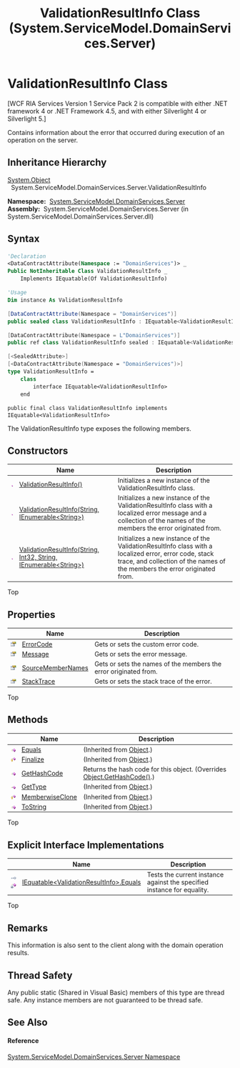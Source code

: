 ﻿---
title: ValidationResultInfo Class (System.ServiceModel.DomainServices.Server)
TOCTitle: ValidationResultInfo Class
ms:assetid: T:System.ServiceModel.DomainServices.Server.ValidationResultInfo
ms:mtpsurl: https://msdn.microsoft.com/en-us/library/system.servicemodel.domainservices.server.validationresultinfo(v=VS.91)
ms:contentKeyID: 28754617
ms.date: 01/27/2012
mtps_version: v=VS.91
f1_keywords:
- System.ServiceModel.DomainServices.Server.ValidationResultInfo
dev_langs:
- CSharp
- JScript
- VB
- FSharp
- c++
api_location:
- System.ServiceModel.DomainServices.Server.dll
api_name:
- System.ServiceModel.DomainServices.Server.ValidationResultInfo
api_type:
- Managed
topic_type:
- apiref
- kbSyntax
product_family_name: VS
ROBOTS: INDEX,FOLLOW
---

# ValidationResultInfo Class

\[WCF RIA Services Version 1 Service Pack 2 is compatible with either .NET framework 4 or .NET Framework 4.5, and with either Silverlight 4 or Silverlight 5.\]

Contains information about the error that occurred during execution of an operation on the server.

## Inheritance Hierarchy

[System.Object](https://msdn.microsoft.com/en-us/library/e5kfa45b)  
  System.ServiceModel.DomainServices.Server.ValidationResultInfo  

**Namespace:**  [System.ServiceModel.DomainServices.Server](ff423220\(v=vs.91\).md)  
**Assembly:**  System.ServiceModel.DomainServices.Server (in System.ServiceModel.DomainServices.Server.dll)

## Syntax

``` vb
'Declaration
<DataContractAttribute(Namespace := "DomainServices")> _
Public NotInheritable Class ValidationResultInfo _
    Implements IEquatable(Of ValidationResultInfo)
```

``` vb
'Usage
Dim instance As ValidationResultInfo
```

``` csharp
[DataContractAttribute(Namespace = "DomainServices")]
public sealed class ValidationResultInfo : IEquatable<ValidationResultInfo>
```

``` c++
[DataContractAttribute(Namespace = L"DomainServices")]
public ref class ValidationResultInfo sealed : IEquatable<ValidationResultInfo^>
```

``` fsharp
[<SealedAttribute>]
[<DataContractAttribute(Namespace = "DomainServices")>]
type ValidationResultInfo =  
    class
        interface IEquatable<ValidationResultInfo>
    end
```

``` jscript
public final class ValidationResultInfo implements IEquatable<ValidationResultInfo>
```

The ValidationResultInfo type exposes the following members.

## Constructors

<table>
<thead>
<tr class="header">
<th> </th>
<th>Name</th>
<th>Description</th>
</tr>
</thead>
<tbody>
<tr class="odd">
<td><img src="images\Ff423329.pubmethod(en-us,VS.91).gif" title="Public method" alt="Public method" /></td>
<td><a href="ff423077(v=vs.91).md">ValidationResultInfo()</a></td>
<td>Initializes a new instance of the ValidationResultInfo class.</td>
</tr>
<tr class="even">
<td><img src="images\Ff423329.pubmethod(en-us,VS.91).gif" title="Public method" alt="Public method" /></td>
<td><a href="ff422334(v=vs.91).md">ValidationResultInfo(String, IEnumerable&lt;String&gt;)</a></td>
<td>Initializes a new instance of the ValidationResultInfo class with a localized error message and a collection of the names of the members the error originated from.</td>
</tr>
<tr class="odd">
<td><img src="images\Ff423329.pubmethod(en-us,VS.91).gif" title="Public method" alt="Public method" /></td>
<td><a href="ff422057(v=vs.91).md">ValidationResultInfo(String, Int32, String, IEnumerable&lt;String&gt;)</a></td>
<td>Initializes a new instance of the ValidationResultInfo class with a localized error, error code, stack trace, and collection of the names of the members the error originated from.</td>
</tr>
</tbody>
</table>

Top

## Properties

<table>
<thead>
<tr class="header">
<th> </th>
<th>Name</th>
<th>Description</th>
</tr>
</thead>
<tbody>
<tr class="odd">
<td><img src="images\Ff422600.pubproperty(en-us,VS.91).gif" title="Public property" alt="Public property" /></td>
<td><a href="ff422450(v=vs.91).md">ErrorCode</a></td>
<td>Gets or sets the custom error code.</td>
</tr>
<tr class="even">
<td><img src="images\Ff422600.pubproperty(en-us,VS.91).gif" title="Public property" alt="Public property" /></td>
<td><a href="ff422322(v=vs.91).md">Message</a></td>
<td>Gets or sets the error message.</td>
</tr>
<tr class="odd">
<td><img src="images\Ff422600.pubproperty(en-us,VS.91).gif" title="Public property" alt="Public property" /></td>
<td><a href="ff422196(v=vs.91).md">SourceMemberNames</a></td>
<td>Gets or sets the names of the members the error originated from.</td>
</tr>
<tr class="even">
<td><img src="images\Ff422600.pubproperty(en-us,VS.91).gif" title="Public property" alt="Public property" /></td>
<td><a href="ff422092(v=vs.91).md">StackTrace</a></td>
<td>Gets or sets the stack trace of the error.</td>
</tr>
</tbody>
</table>

Top

## Methods

<table>
<thead>
<tr class="header">
<th> </th>
<th>Name</th>
<th>Description</th>
</tr>
</thead>
<tbody>
<tr class="odd">
<td><img src="images\Ff423329.pubmethod(en-us,VS.91).gif" title="Public method" alt="Public method" /></td>
<td><a href="https://docs.microsoft.com/en-us/dotnet/api/system.object.equals?redirectedfrom=MSDN#System_Object_Equals_System_Object_">Equals</a></td>
<td>(Inherited from <a href="https://msdn.microsoft.com/en-us/library/e5kfa45b">Object</a>.)</td>
</tr>
<tr class="even">
<td><img src="images\Ff422600.protmethod(en-us,VS.91).gif" title="Protected method" alt="Protected method" /></td>
<td><a href="https://msdn.microsoft.com/en-us/library/4k87zsw7">Finalize</a></td>
<td>(Inherited from <a href="https://msdn.microsoft.com/en-us/library/e5kfa45b">Object</a>.)</td>
</tr>
<tr class="odd">
<td><img src="images\Ff423329.pubmethod(en-us,VS.91).gif" title="Public method" alt="Public method" /></td>
<td><a href="ff423088(v=vs.91).md">GetHashCode</a></td>
<td>Returns the hash code for this object. (Overrides <a href="https://msdn.microsoft.com/en-us/library/zdee4b3y">Object.GetHashCode()</a>.)</td>
</tr>
<tr class="even">
<td><img src="images\Ff423329.pubmethod(en-us,VS.91).gif" title="Public method" alt="Public method" /></td>
<td><a href="https://msdn.microsoft.com/en-us/library/dfwy45w9">GetType</a></td>
<td>(Inherited from <a href="https://msdn.microsoft.com/en-us/library/e5kfa45b">Object</a>.)</td>
</tr>
<tr class="odd">
<td><img src="images\Ff422600.protmethod(en-us,VS.91).gif" title="Protected method" alt="Protected method" /></td>
<td><a href="https://msdn.microsoft.com/en-us/library/57ctke0a">MemberwiseClone</a></td>
<td>(Inherited from <a href="https://msdn.microsoft.com/en-us/library/e5kfa45b">Object</a>.)</td>
</tr>
<tr class="even">
<td><img src="images\Ff423329.pubmethod(en-us,VS.91).gif" title="Public method" alt="Public method" /></td>
<td><a href="https://msdn.microsoft.com/en-us/library/7bxwbwt2">ToString</a></td>
<td>(Inherited from <a href="https://msdn.microsoft.com/en-us/library/e5kfa45b">Object</a>.)</td>
</tr>
</tbody>
</table>

Top

## Explicit Interface Implementations

<table>
<thead>
<tr class="header">
<th> </th>
<th>Name</th>
<th>Description</th>
</tr>
</thead>
<tbody>
<tr class="odd">
<td><img src="images\Ff422600.pubinterface(en-us,VS.91).gif" title="Explicit interface implemetation" alt="Explicit interface implemetation" /><img src="images\Ff422600.privmethod(en-us,VS.91).gif" title="Private method" alt="Private method" /></td>
<td><a href="ff422648(v=vs.91).md">IEquatable&lt;ValidationResultInfo&gt;.Equals</a></td>
<td>Tests the current instance against the specified instance for equality.</td>
</tr>
</tbody>
</table>

Top

## Remarks

This information is also sent to the client along with the domain operation results.

## Thread Safety

Any public static (Shared in Visual Basic) members of this type are thread safe. Any instance members are not guaranteed to be thread safe.

## See Also

#### Reference

[System.ServiceModel.DomainServices.Server Namespace](ff423220\(v=vs.91\).md)

